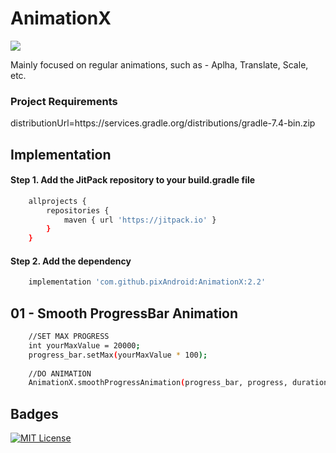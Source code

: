 
# AnimationX 
[![](https://jitpack.io/v/pixAndroid/AnimationX.svg)](https://jitpack.io/#pixAndroid/AnimationX)


Mainly focused on regular animations, such as - Aplha, Translate, Scale, etc.



### Project Requirements
distributionUrl=https\://services.gradle.org/distributions/gradle-7.4-bin.zip



## Implementation

#### Step 1. Add the JitPack repository to your build.gradle file

```bash
    allprojects {
        repositories {
            maven { url 'https://jitpack.io' }
        }
    }
```
#### Step 2. Add the dependency

```bash
	implementation 'com.github.pixAndroid:AnimationX:2.2'
```

## 01 - Smooth ProgressBar Animation
```bash
    //SET MAX PROGRESS 
    int yourMaxValue = 20000;
    progress_bar.setMax(yourMaxValue * 100);
    
    //DO ANIMATION
    AnimationX.smoothProgressAnimation(progress_bar, progress, duration);
```

## Badges

[![MIT License](https://img.shields.io/badge/License-MIT-green.svg)](https://choosealicense.com/licenses/mit/)


